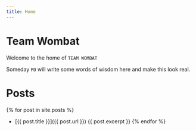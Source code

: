 ```yaml
---
title: Home
---
```


# Team Wombat

Welcome to the home of `TEAM WOMBAT`

Someday `PD` will write some words of wisdom here and make this look real.

# Posts
{% for post in site.posts %}
* [{{ post.title }}]({{ post.url }})
{{ post.excerpt }}
{% endfor %}

